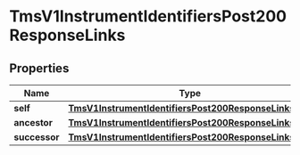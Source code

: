
# TmsV1InstrumentIdentifiersPost200ResponseLinks

## Properties
Name | Type | Description | Notes
------------ | ------------- | ------------- | -------------
**self** | [**TmsV1InstrumentIdentifiersPost200ResponseLinksSelf**](TmsV1InstrumentIdentifiersPost200ResponseLinksSelf.md) |  |  [optional]
**ancestor** | [**TmsV1InstrumentIdentifiersPost200ResponseLinksSelf**](TmsV1InstrumentIdentifiersPost200ResponseLinksSelf.md) |  |  [optional]
**successor** | [**TmsV1InstrumentIdentifiersPost200ResponseLinksSelf**](TmsV1InstrumentIdentifiersPost200ResponseLinksSelf.md) |  |  [optional]



